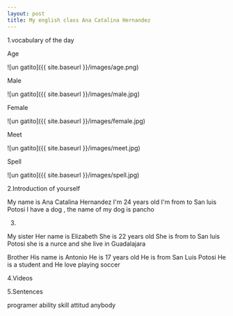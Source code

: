 ```yaml
---
layout: post
title: My english class Ana Catalina Hernandez
---
```


1.vocabulary of the day

Age

![un gatito]({{ site.baseurl }}/images/age.png)

Male

![un gatito]({{ site.baseurl }}/images/male.jpg)

Female

![un gatito]({{ site.baseurl }}/images/female.jpg)

Meet

![un gatito]({{ site.baseurl }}/images/meet.jpg)

Spell

![un gatito]({{ site.baseurl }}/images/spell.jpg)


2.Introduction of yourself

My name is Ana Catalina Hernandez 
I'm 24 years old
I'm from to San luis Potosi 
I have a dog , the name of my dog is pancho



3.
My sister 
Her name is Elizabeth 
She is 22 years old 
She is from to San luis Potosi
she is a nurce and she live in Guadalajara


Brother
His name is Antonio
He is 17 years old 
He is from San Luis Potosi
He is a student and He love playing soccer





4.Videos


5.Sentences

programer
ability
skill
attitud
anybody





